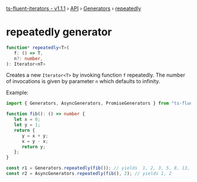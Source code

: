 [ts-fluent-iterators - v1.1.1](../../README.md) › [API](../index.md) ›
[Generators](../index.md#generators) › [repeatedly](repeatedly.md)

# repeatedly generator
```typescript
function* repeatedly<T>(
   f: () => T,
   n?: number, 
): Iterator<nT>
```

Creates a new `Iterator<T>` by invoking function `f` repeatedly.
The number of invocations is given by parameter `n` which defaults to infinity.


Example:
```typescript
import { Generators, AsyncGenerators, PromiseGenerators } from "ts-fluent-iterators";

function fib(): () => number {
   let x = 0;
   let y = 1;
   return { 
      y = x + y;
      x = y - x;
      return y;
   };
}

const r1 = Generators.repeatedly(fib()); // yields  1, 2, 3, 5, 8, 13, ...
const r2 = AsyncGenerators.repeatedly(fib(), 2); // yields 1, 2
```

